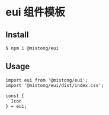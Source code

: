 # eui 组件模板

## Install

```
$ npm i @mistong/eui
```

## Usage

```
import eui from '@mistong/eui';
import '@mistong/eui/dist/index.css';

const {
  Icon
} = eui;
```

